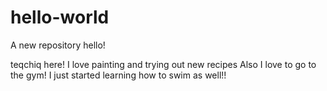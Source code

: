 # hello-world
A new repository
hello!

teqchiq here!
I love painting and trying out new recipes
Also I love to go to the gym!
I just started learning how to swim as well!!
